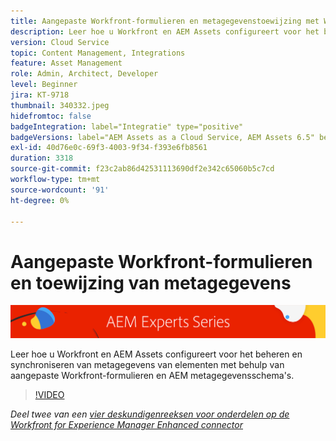 ```yaml
---
title: Aangepaste Workfront-formulieren en metagegevenstoewijzing met Workfront voor AEM verbeterde connector
description: Leer hoe u Workfront en AEM Assets configureert voor het beheren en synchroniseren van metagegevens van elementen met behulp van aangepaste Workfront-formulieren en AEM metagegevensschema's.
version: Cloud Service
topic: Content Management, Integrations
feature: Asset Management
role: Admin, Architect, Developer
level: Beginner
jira: KT-9718
thumbnail: 340332.jpeg
hidefromtoc: false
badgeIntegration: label="Integratie" type="positive"
badgeVersions: label="AEM Assets as a Cloud Service, AEM Assets 6.5" before-title="false"
exl-id: 40d76e0c-69f3-4003-9f34-f393e6fb8561
duration: 3318
source-git-commit: f23c2ab86d42531113690df2e342c65060b5c7cd
workflow-type: tm+mt
source-wordcount: '91'
ht-degree: 0%

---
```


# Aangepaste Workfront-formulieren en toewijzing van metagegevens

![AEM Deskundigenreeks](./assets/banner.png)

Leer hoe u Workfront en AEM Assets configureert voor het beheren en synchroniseren van metagegevens van elementen met behulp van aangepaste Workfront-formulieren en AEM metagegevensschema&#39;s.

>[!VIDEO](https://video.tv.adobe.com/v/340332?quality=12&learn=on)

_Deel twee van een [vier deskundigenreeksen voor onderdelen op de Workfront for Experience Manager Enhanced connector](./overview.md)_
